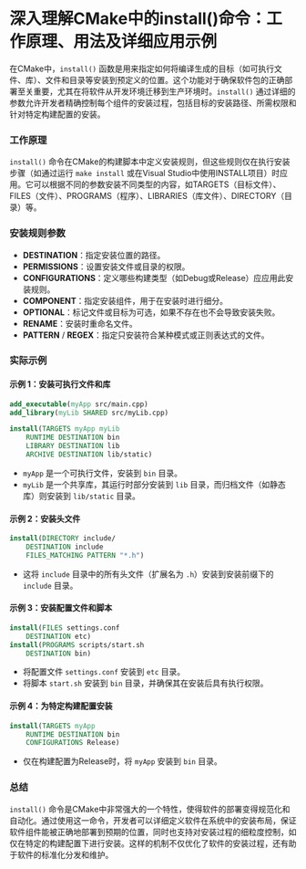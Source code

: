 # 深入理解CMake中的install()命令：工作原理、用法及详细应用示例

在CMake中，`install()` 函数是用来指定如何将编译生成的目标（如可执行文件、库）、文件和目录等安装到预定义的位置。这个功能对于确保软件包的正确部署至关重要，尤其在将软件从开发环境迁移到生产环境时。`install()` 通过详细的参数允许开发者精确控制每个组件的安装过程，包括目标的安装路径、所需权限和针对特定构建配置的安装。

### 工作原理

`install()` 命令在CMake的构建脚本中定义安装规则，但这些规则仅在执行安装步骤（如通过运行 `make install` 或在Visual Studio中使用INSTALL项目）时应用。它可以根据不同的参数安装不同类型的内容，如TARGETS（目标文件）、FILES（文件）、PROGRAMS（程序）、LIBRARIES（库文件）、DIRECTORY（目录）等。

### 安装规则参数

- **DESTINATION**：指定安装位置的路径。
- **PERMISSIONS**：设置安装文件或目录的权限。
- **CONFIGURATIONS**：定义哪些构建类型（如Debug或Release）应应用此安装规则。
- **COMPONENT**：指定安装组件，用于在安装时进行细分。
- **OPTIONAL**：标记文件或目标为可选，如果不存在也不会导致安装失败。
- **RENAME**：安装时重命名文件。
- **PATTERN** / **REGEX**：指定只安装符合某种模式或正则表达式的文件。

### 实际示例

#### 示例 1：安装可执行文件和库

```cmake
add_executable(myApp src/main.cpp)
add_library(myLib SHARED src/myLib.cpp)

install(TARGETS myApp myLib
    RUNTIME DESTINATION bin
    LIBRARY DESTINATION lib
    ARCHIVE DESTINATION lib/static)
```

- `myApp` 是一个可执行文件，安装到 `bin` 目录。
- `myLib` 是一个共享库，其运行时部分安装到 `lib` 目录，而归档文件（如静态库）则安装到 `lib/static` 目录。

#### 示例 2：安装头文件

```cmake
install(DIRECTORY include/
    DESTINATION include
    FILES_MATCHING PATTERN "*.h")
```

- 这将 `include` 目录中的所有头文件（扩展名为 `.h`）安装到安装前缀下的 `include` 目录。

#### 示例 3：安装配置文件和脚本

```cmake
install(FILES settings.conf
    DESTINATION etc)
install(PROGRAMS scripts/start.sh
    DESTINATION bin)
```

- 将配置文件 `settings.conf` 安装到 `etc` 目录。
- 将脚本 `start.sh` 安装到 `bin` 目录，并确保其在安装后具有执行权限。

#### 示例 4：为特定构建配置安装

```cmake
install(TARGETS myApp
    RUNTIME DESTINATION bin
    CONFIGURATIONS Release)
```

- 仅在构建配置为Release时，将 `myApp` 安装到 `bin` 目录。

### 总结

`install()` 命令是CMake中非常强大的一个特性，使得软件的部署变得规范化和自动化。通过使用这一命令，开发者可以详细定义软件在系统中的安装布局，保证软件组件能被正确地部署到预期的位置，同时也支持对安装过程的细粒度控制，如仅在特定的构建配置下进行安装。这样的机制不仅优化了软件的安装过程，还有助于软件的标准化分发和维护。